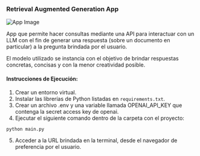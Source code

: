 ### Retrieval Augmented Generation App

![App Image](https://miro.medium.com/v2/resize:fit:1400/0*Ko_ihY8ecAukf2g1.png)

App que permite hacer consultas mediante una API para interactuar con un LLM con el fin de generar una respuesta (sobre un documento en particular) a la pregunta brindada por el usuario.

El modelo utilizado se instancia con el objetivo de brindar respuestas concretas, concisas y con la menor creatividad posible.

#### Instrucciones de Ejecución:

1. Crear un entorno virtual.
2. Instalar las librerías de Python listadas en `requirements.txt`.
3. Crear un archivo .env y una variable llamada OPENAI_API_KEY que contenga la secret access key de openai.
4. Ejecutar el siguiente comando dentro de la carpeta con el proyecto:
```bash
python main.py
```
5. Acceder a la URL brindada en la terminal, desde el navegador de preferencia por el usuario.

